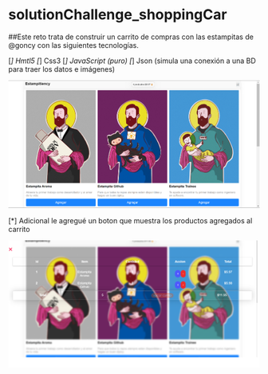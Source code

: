 # solutionChallenge_shoppingCar

##Este reto trata de construir un carrito de compras con las estampitas de @goncy con las siguientes tecnologías.

[*] Hmtl5
[*] Css3
[*] JavaScript (puro)
[*] Json (simula una conexión a una BD para traer los datos e imágenes)

![Image text](/src/images/index.png)

[*] Adicional le agregué un boton que muestra los productos agregados al carrito

![Image text](/src/images/carrito.png)
